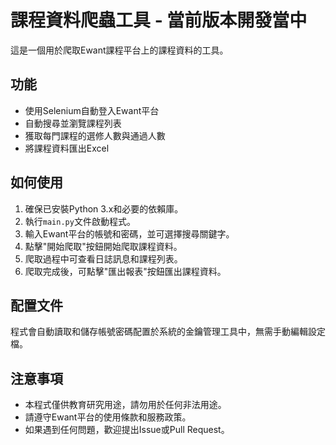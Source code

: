 # 課程資料爬蟲工具 - 當前版本開發當中

這是一個用於爬取Ewant課程平台上的課程資料的工具。

## 功能
- 使用Selenium自動登入Ewant平台
- 自動搜尋並瀏覽課程列表
- 獲取每門課程的選修人數與通過人數
- 將課程資料匯出Excel

## 如何使用
1. 確保已安裝Python 3.x和必要的依賴庫。
2. 執行`main.py`文件啟動程式。
3. 輸入Ewant平台的帳號和密碼，並可選擇搜尋關鍵字。
4. 點擊"開始爬取"按鈕開始爬取課程資料。
5. 爬取過程中可查看日誌訊息和課程列表。
6. 爬取完成後，可點擊"匯出報表"按鈕匯出課程資料。

## 配置文件
程式會自動讀取和儲存帳號密碼配置於系統的金鑰管理工具中，無需手動編輯設定檔。

## 注意事項
- 本程式僅供教育研究用途，請勿用於任何非法用途。
- 請遵守Ewant平台的使用條款和服務政策。
- 如果遇到任何問題，歡迎提出Issue或Pull Request。
